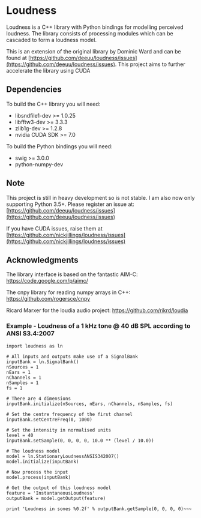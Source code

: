 # Loudness

Loudness is a C++ library with Python bindings for modelling perceived loudness. 
The library consists of processing modules which can be cascaded to form a loudness model.

This is an extension of the original library by Dominic Ward and can be found at [https://github.com/deeuu/loudness/issues](https://github.com/deeuu/loudness/issues).
This project aims to further accelerate the library using CUDA

## Dependencies

To build the C++ library you will need:
  - libsndfile1-dev >= 1.0.25
  - libfftw3-dev >= 3.3.3
  - zlib1g-dev >= 1.2.8
  - nvidia CUDA SDK >= 7.0

To build the Python bindings you will need:
  - swig >= 3.0.0
  - python-numpy-dev

## Note

This project is still in heavy development so is not stable. I am also now only
supporting Python 3.5+. Please register an issue at:
[https://github.com/deeuu/loudness/issues](https://github.com/deeuu/loudness/issues)

If you have CUDA issues, raise them at [https://github.com/nickjillings/loudness/issues](https://github.com/nickjillings/loudness/issues)

## Acknowledgments 

The library interface is based on the fantastic AIM-C:
https://code.google.com/p/aimc/

The cnpy library for reading numpy arrays in C++:
https://github.com/rogersce/cnpy

Ricard Marxer for the loudia audio project:
https://github.com/rikrd/loudia

### Example - Loudness of a 1 kHz tone @ 40 dB SPL according to ANSI S3.4:2007
~~~
import loudness as ln

# All inputs and outputs make use of a SignalBank
inputBank = ln.SignalBank()
nSources = 1
nEars = 1
nChannels = 1
nSamples = 1
fs = 1

# There are 4 dimensions
inputBank.initialize(nSources, nEars, nChannels, nSamples, fs)

# Set the centre frequency of the first channel
inputBank.setCentreFreq(0, 1000)

# Set the intensity in normalised units
level = 40
inputBank.setSample(0, 0, 0, 0, 10.0 ** (level / 10.0))

# The loudness model
model = ln.StationaryLoudnessANSIS342007()
model.initialize(inputBank)

# Now process the input
model.process(inputBank)

# Get the output of this loudness model
feature = 'InstantaneousLoudness'
outputBank = model.getOutput(feature)

print 'Loudness in sones %0.2f' % outputBank.getSample(0, 0, 0, 0)~~~
